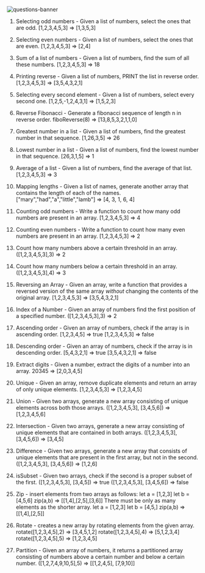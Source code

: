 ![questions-banner](https://user-images.githubusercontent.com/16836599/49394245-5e3ce800-f759-11e8-9a88-a4853a998d67.png)

1. Selecting odd numbers - Given a list of numbers, select the ones that are odd.
[1,2,3,4,5,3] => [1,3,5,3]

2. Selecting even numbers - Given a list of numbers, select the ones that are even.
[1,2,3,4,5,3] => [2,4]

3. Sum of a list of numbers - Given a list of numbers, find the sum of all these numbers.
[1,2,3,4,5,3] => 18

4. Printing reverse - Given a list of numbers, PRINT the list in reverse order.
[1,2,3,4,5,3] => [3,5,4,3,2,1]

5. Selecting every second element - Given a list of numbers, select every second one.
[1,2,5,-1,2,4,3,1] => [1,5,2,3]

6. Reverse Fibonacci - Generate a fibonacci sequence of length n in reverse order.
fiboReverse(8) => [13,8,5,3,2,1,1,0]

7. Greatest number in a list - Given a list of numbers, find the greatest number in that sequence.
[1,26,3,5] => 26

8. Lowest number in a list - Given a list of numbers, find the lowest number in that sequence.
[26,3,1,5] => 1

9. Average of a list - Given a list of numbers, find the average of that list.
[1,2,3,4,5,3] => 3

10. Mapping lengths - Given a list of names, generate another array that contains the length of 
each of the names.
["mary","had","a","little","lamb"] => [4, 3, 1, 6, 4]

11. Counting odd numbers - Write a function to count how many odd numbers are present in an array.
[1,2,3,4,5,3] => 4

12. Counting even numbers - Write a function to count how many even numbers are present in an array.
[1,2,3,4,5,3] => 2

13. Count how many numbers above a certain threshold in an array.
([1,2,3,4,5,3],3) => 2

14. Count how many numbers below a certain threshold in an array.
([1,2,3,4,5,3],4) => 3

15. Reversing an Array - Given an array, write a function that provides a reversed version of 
the same array *without* changing the contents of the original array.
[1,2,3,4,5,3] => [3,5,4,3,2,1]

16. Index of a Number - Given an array of numbers find the first position of a specified number.
([1,2,3,4,5,3],3) => 2

17. Ascending order - Given an array of numbers, check if the array is in ascending order.
[1,2,3,4,5] => true
[1,2,3,4,5,3] => false

18. Descending order - Given an array of numbers, check if the array is in descending order.
[5,4,3,2,1] => true
[3,5,4,3,2,1] => false

19. Extract digits - Given a number, extract the digits of a number into an array.
20345 => [2,0,3,4,5]

20. Unique - Given an array, remove duplicate elements and return an array of only unique elements.
[1,2,3,4,5,3] => [1,2,3,4,5]

21. Union - Given two arrays, generate a new array consisting of unique elements across both 
those arrays.
([1,2,3,4,5,3], [3,4,5,6]) => [1,2,3,4,5,6]

22. Intersection - Given two arrays, generate a new array consisting of unique elements that 
are contained in both arrays.
([1,2,3,4,5,3], [3,4,5,6]) => [3,4,5]

23. Difference - Given two arrays, generate a new array that consists of unique elements that 
are present in the first array, but not in the second.
([1,2,3,4,5,3], [3,4,5,6]) => [1,2,6]

24. isSubset - Given two arrays, check if the second is a proper subset of the first.
([1,2,3,4,5,3], [3,4,5]) => true
([1,2,3,4,5,3], [3,4,5,6]) => false

25. Zip - insert elements from two arrays as follows:
let a = [1,2,3]
let b = [4,5,6] 
zip(a,b) => [[1,4],[2,5],[3,6]]
There must be only as many elements as the shorter array.
let a = [1,2,3]
let b = [4,5,] 
zip(a,b) => [[1,4],[2,5]]

26. Rotate - creates a new array by rotating elements from the given array.
rotate([1,2,3,4,5],2) => [3,4,5,1,2]
rotate([1,2,3,4,5],4) => [5,1,2,3,4]
rotate([1,2,3,4,5],5) => [1,2,3,4,5]

27. Partition - Given an array of numbers, it returns a partitioned array consisting of 
numbers above a certain number and below a certain number.
([1,2,7,4,9,10,5],5) => [[1,2,4,5], [7,9,10]]
